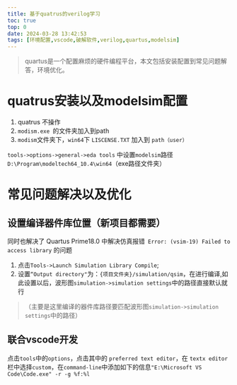 ```yaml
---
title: 基于quatrus的verilog学习
toc: true
top: 0
date: 2024-03-28 13:42:53
tags: [环境配置,vscode,破解软件,verilog,quartus,modelsim]
---
```


> quartus是一个配置麻烦的硬件编程平台，本文包括安装配置到常见问题解答，环境优化。

<!-- more -->

# quatrus安装以及modelsim配置

1. quatrus 不操作
2. `modism.exe `的文件夹加入到path
3. `modism`文件夹下，`win64`下 `LISCENSE.TXT` 加入到 `path（user）`

`tools->options->general->eda tools` 中设置`modelsim`路径`D:\Program\modeltech64_10.4\win64`（exe路径文件夹）

# 常见问题解决以及优化

## 设置编译器件库位置（新项目都需要）

同时也解决了  Quartus Prime18.0 中解决仿真报错` Error: (vsim-19) Failed to access library` 的问题

1. 点击`Tools->Launch Simulation Library Compile`;
2. 设置`“Output directory"`为：`{项目文件夹}/simulation/qsim`，在进行编译,如此设置以后，波形图`simulation->simulation settings`中的路径直接默认就行

> （主要是这里编译的器件库路径要匹配波形图`simulation->simulation settings`中的路径）

## 联合vscode开发

点击`tools`中的`options`，点击其中的 `preferred text editor`，在 `textx editor`栏中选择`custom`，在`command-line`中添加如下的信息`"E:\Microsoft VS Code\Code.exe" -r -g %f:%l`
